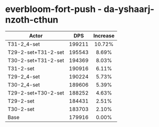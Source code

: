 # everbloom-fort-push - da-yshaarj-nzoth-cthun
| Actor | DPS | Increase |
|---|:---:|:---:|
|T31-2_4-set|199211|10.72%|
|T29-2-set+T31-2-set|195543|8.69%|
|T30-2-set+T31-2-set|194369|8.03%|
|T31-2-set|190916|6.11%|
|T29-2_4-set|190224|5.73%|
|T30-2_4-set|189606|5.39%|
|T29-2-set+T30-2-set|188252|4.63%|
|T29-2-set|184431|2.51%|
|T30-2-set|183703|2.10%|
|Base|179916|0.00%|
